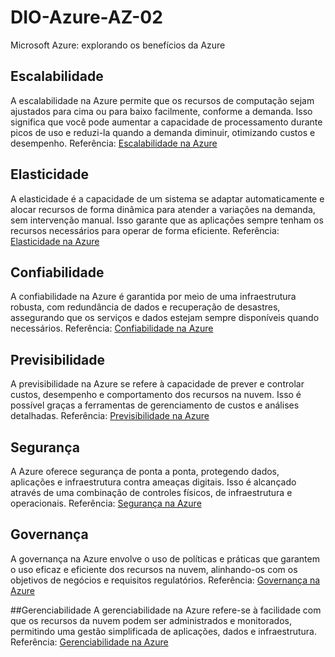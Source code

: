 # DIO-Azure-AZ-02
Microsoft Azure: explorando os benefícios da Azure

## Escalabilidade
A escalabilidade na Azure permite que os recursos de computação sejam ajustados para cima ou para baixo facilmente, conforme a demanda. Isso significa que você pode aumentar a capacidade de processamento durante picos de uso e reduzi-la quando a demanda diminuir, otimizando custos e desempenho.
Referência: [Escalabilidade na Azure](https://docs.microsoft.com/pt-br/azure/architecture/guide/scalability/)

## Elasticidade
A elasticidade é a capacidade de um sistema se adaptar automaticamente e alocar recursos de forma dinâmica para atender a variações na demanda, sem intervenção manual. Isso garante que as aplicações sempre tenham os recursos necessários para operar de forma eficiente.
Referência: [Elasticidade na Azure](https://azure.microsoft.com/pt-br/overview/what-is-elastic-computing/)

## Confiabilidade
A confiabilidade na Azure é garantida por meio de uma infraestrutura robusta, com redundância de dados e recuperação de desastres, assegurando que os serviços e dados estejam sempre disponíveis quando necessários.
Referência: [Confiabilidade na Azure](https://azure.microsoft.com/pt-br/support/legal/sla/)

## Previsibilidade
A previsibilidade na Azure se refere à capacidade de prever e controlar custos, desempenho e comportamento dos recursos na nuvem. Isso é possível graças a ferramentas de gerenciamento de custos e análises detalhadas.
Referência: [Previsibilidade na Azure](https://azure.microsoft.com/pt-br/services/cost-management/)

## Segurança
A Azure oferece segurança de ponta a ponta, protegendo dados, aplicações e infraestrutura contra ameaças digitais. Isso é alcançado através de uma combinação de controles físicos, de infraestrutura e operacionais.
Referência: [Segurança na Azure](https://azure.microsoft.com/pt-br/overview/security/)

## Governança
A governança na Azure envolve o uso de políticas e práticas que garantem o uso eficaz e eficiente dos recursos na nuvem, alinhando-os com os objetivos de negócios e requisitos regulatórios.
Referência: [Governança na Azure](https://docs.microsoft.com/pt-br/azure/governance/)

##Gerenciabilidade
A gerenciabilidade na Azure refere-se à facilidade com que os recursos da nuvem podem ser administrados e monitorados, permitindo uma gestão simplificada de aplicações, dados e infraestrutura.
Referência: [Gerenciabilidade na Azure](https://azure.microsoft.com/pt-br/features/management-tools/)
